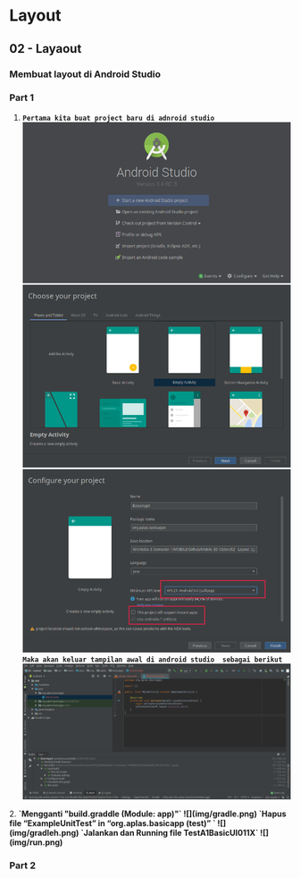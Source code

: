 # Layout

## 02 - Layaout

### Membuat layout di Android Studio

### Part 1
1. <b>`Pertama kita buat project baru di adnroid studio`
![](img/start.png)
![](img/start1.png)
![](img/start2.png)
`Maka akan keluar tampilan awal di android studio  sebagai berikut`
![](img/tamp1.png)
</b>
2. <b>`Mengganti "build.graddle (Module: app)"`
![](img/gradle.png)
`Hapus file “ExampleUnitTest” in “org.aplas.basicapp (test)” `
![](img/gradleh.png)
`Jalankan dan Running file TestA1BasicUI011X`
![](img/run.png)
</b>

### Part 2
